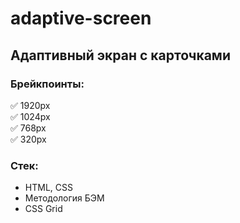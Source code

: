 # adaptive-screen

## Адаптивный экран с карточками

### Брейкпоинты:
:white_check_mark: 1920px    
:white_check_mark: 1024px    
:white_check_mark: 768px    
:white_check_mark: 320px    

### Стек:
+ HTML, CSS    
+ Методология БЭМ
+ CSS Grid
